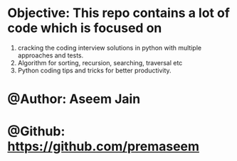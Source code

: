 # Objective: This repo contains a lot of code which is focused on 
1. cracking the coding interview solutions in python with multiple approaches and tests. 
2. Algorithm for sorting, recursion, searching, traversal etc
3. Python coding tips and tricks for better productivity. 


# @Author:  Aseem Jain
# @Github: https://github.com/premaseem



